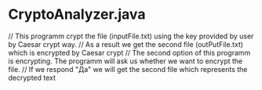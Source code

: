 # CryptoAnalyzer.java

// This programm crypt the file (inputFile.txt) using the key provided by user by Caesar crypt way.
// As a result we get the second file (outPutFile.txt) which is encrypted by Caesar crypt
// The second option of this programm is encrypting. The programm will ask us whether we want to encrypt the file.
// If we respond "Да" we will get the second file which represents the decrypted text
